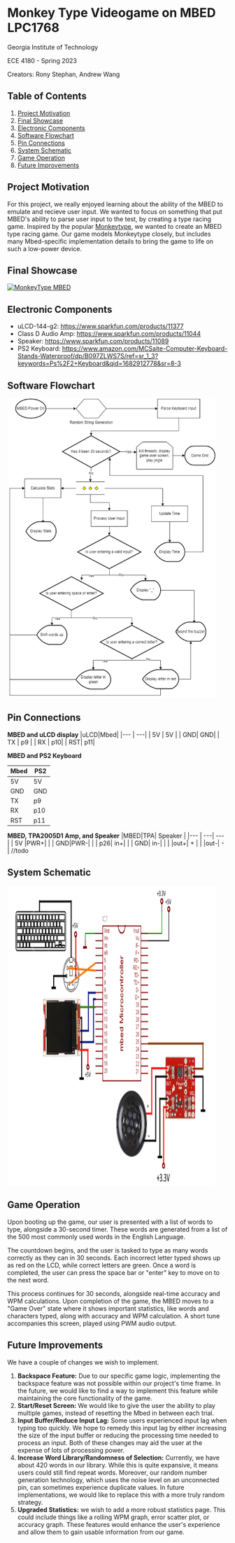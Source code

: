 # Monkey Type Videogame on MBED LPC1768
 Georgia Institute of Technology

ECE 4180 - Spring 2023

Creators: Rony Stephan, Andrew Wang

## Table of Contents
1. [Project Motivation](#Project-Motivation)
2. [Final Showcase](#Final-Showcase)
3. [Electronic Components](#Electronic-Components)
4. [Software Flowchart](#Software-Flowchart)
5. [Pin Connections](#Pin-Connections)
6. [System Schematic](#System-Schematic)
7. [Game Operation](#Game-Operation)
8. [Future Improvements](#Future-Improvements)



## Project Motivation
For this project, we really enjoyed learning about the ability of the MBED to emulate and recieve user input. We wanted to focus on something that put MBED's ability to parse user input to the test, by creating a type racing game. Inspired by the popular [Monkeytype](https://monkeytype.com/), we wanted to create an MBED type racing game. Our game models Monkeytype closely, but includes many Mbed-specific implementation details to bring the game to life on such a low-power device.


## Final Showcase
[![MonkeyType MBED](https://img.youtube.com/vi/41Kbnx_lNgI/hqdefault.jpg)](https://youtu.be/41Kbnx_lNgI)

## Electronic Components
 - uLCD-144-g2: https://www.sparkfun.com/products/11377
 - Class D Audio Amp: https://www.sparkfun.com/products/11044
 - Speaker: https://www.sparkfun.com/products/11089
 - PS2 Keyboard: https://www.amazon.com/MCSaite-Computer-Keyboard-Stands-Waterproof/dp/B097ZLWS7S/ref=sr_1_3?keywords=Ps%2F2+Keyboard&qid=1682912778&sr=8-3


## Software Flowchart
<img src="https://github.com/ranroun3/ECE4180_FinalProject_Spring23/blob/main/ECE%204180%20Final%20Flowchart.png" width="476" height="685">

## Pin Connections
**MBED and uLCD display**
|uLCD|Mbed|
|--- | ---|
| 5V | 5V |
| GND| GND|
| TX | p9 |
| RX | p10|
| RST| p11|



**MBED and PS2 Keyboard**

|Mbed|PS2|
|--- | ---|
| 5V | 5V |
| GND| GND|
| TX | p9 |
| RX | p10|
| RST| p11|

**MBED, TPA2005D1 Amp, and Speaker**
|MBED|TPA|  Speaker |
|--- | ---| ---     |
| 5V |PWR+|         |
| GND|PWR-|         |
| p26| in+|         |
| GND| in-|         |
|    |out+|    +    |
|    |out-|    -   |
//todo


## System Schematic
<img src="https://github.com/ranroun3/ECE4180_FinalProject_Spring23/blob/main/ECE%204180%20Final%20Schematic.png" width="476" height="685">

## Game Operation
Upon booting up the game, our user is presented with a list of words to type, alongside a 30-second timer. These words are generated from a list of the 500 most commonly used words in the English Language. 

The countdown begins, and the user is tasked to type as many words correctly as they can in 30 seconds. Each incorrect letter typed shows up as red on the LCD, while correct letters are green. Once a word is completed, the user can press the space bar or "enter" key to move on to the next word. 

This process continues for 30 seconds, alongside real-time accuracy and WPM calculations. Upon completion of the game, the MBED moves to a "Game Over" state where it shows important statistics, like words and characters typed, along with accuracy and WPM calculation. A short tune accompanies this screen, played using PWM audio output.

## Future Improvements
We have a couple of changes we wish to implement.
1. **Backspace Feature:** Due to our specific game logic, implementing the backspace feature was not possible within our project's time frame. In the future, we would like to find a way to implement this feature while maintaining the core functionality of the game.
2. **Start/Reset Screen:** We would like to give the user the ability to play multiple games, instead of resetting the Mbed in between each trial.
3. **Input Buffer/Reduce Input Lag:** Some users experienced input lag when typing too quickly. We hope to remedy this input lag by either increasing the size of the input buffer or reducing the processing time needed to process an input. Both of these changes may aid the user at the expense of lots of processing power.
4. **Increase Word Library/Randomness of Selection:** Currently, we have about 420 words in our library. While this is quite expansive, it means users could still find repeat words. Moreover, our random number generation technology, which uses the noise level on an unconnected pin, can sometimes experience duplicate values. In future implementations, we would like to replace this with a more truly random strategy.
5. **Upgraded Statistics:** we wish to add a more robust statistics page. This could include things like a rolling WPM graph, error scatter plot, or accuracy graph. These features would enhance the user's experience and allow them to gain usable information from our game. 

